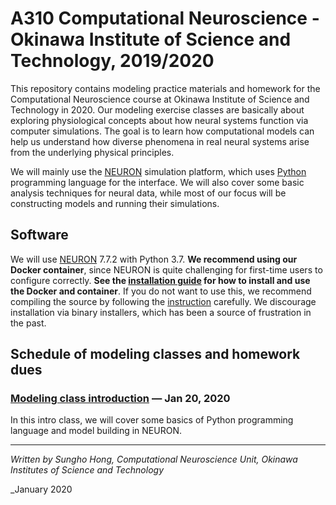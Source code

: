 # A310 Computational Neuroscience - Okinawa Institute of Science and Technology, 2019/2020
This repository contains modeling practice materials and homework for the Computational Neuroscience course at Okinawa Institute of Science and Technology in 2020. Our modeling exercise classes are basically about exploring physiological concepts about how neural systems function via computer simulations. The goal is to learn how computational models can help us understand how diverse phenomena in real neural systems arise from the underlying physical principles.

We will mainly use the [NEURON](https://www.neuron.yale.edu/neuron/) simulation platform, which uses [Python](https://www.python.org) programming language for the interface. We will also cover some basic analysis techniques for neural data, while most of our focus will be constructing models and running their simulations.


## Software
We will use [NEURON](https://www.neuron.yale.edu/neuron/) 7.7.2 with Python 3.7. **We recommend using our Docker container**, since NEURON is quite challenging for first-time users to configure correctly. **See the [installation guide](./docker/ReadMe.md) for how to install and use the Docker and container**. If you do not want to use this, we recommend compiling the source by following the [instruction](https://www.neuron.yale.edu/neuron/download/getstd) carefully. We discourage installation via binary installers, which has been a source of frustration in the past.


## Schedule of modeling classes and homework dues

### [Modeling class introduction](https://github.com/shhong/a310_cns_2020/tree/master/class_intro) — Jan 20, 2020

In this intro class, we will cover some basics of Python programming language and model building in NEURON.


---
_Written by Sungho Hong, Computational Neuroscience Unit, Okinawa Institutes of Science and Technology_

_January 2020
